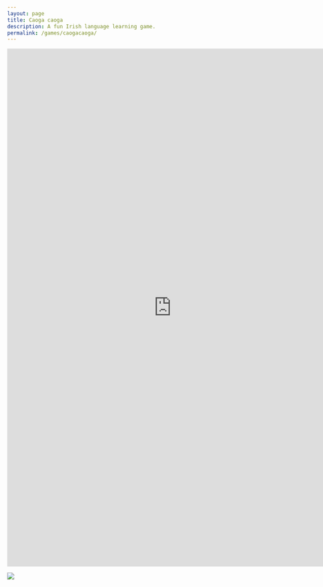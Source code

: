 ```yaml
---
layout: page
title: Caoga caoga
description: A fun Irish language learning game.
permalink: /games/caogacaoga/
---
```


<iframe src="https://docs.google.com/forms/d/e/1FAIpQLSc7A-UT1TGFphvXG3IVQZk6n7deuGP9p1Rd0RWU0EArWA0Ijw/viewform?embedded=true" width="760" height="1200" frameborder="0" marginheight="0" marginwidth="0">Loading...</iframe>

![]({{site.url}}/assets/images/caogacaoga.gif)